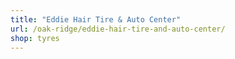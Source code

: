```yaml
---
title: "Eddie Hair Tire & Auto Center"
url: /oak-ridge/eddie-hair-tire-and-auto-center/
shop: tyres
---
```

